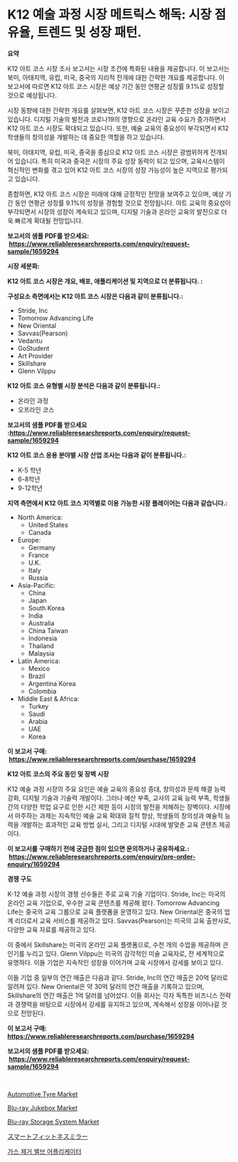 <p><h1>K12 예술 과정 시장 메트릭스 해독: 시장 점유율, 트렌드 및 성장 패턴.</h1></p><p><strong>요약</strong></p>
<p><p>K12 아트 코스 시장 조사 보고서는 시장 조건에 특화된 내용을 제공합니다. 이 보고서는 북미, 아태지역, 유럽, 미국, 중국의 지리적 전개에 대한 간략한 개요를 제공합니다. 이 보고서에 따르면 K12 아트 코스 시장은 예상 기간 동안 연평균 성장률 9.1%로 성장할 것으로 예상됩니다.</p><p>시장 동향에 대한 간략한 개요를 살펴보면, K12 아트 코스 시장은 꾸준한 성장을 보이고 있습니다. 디지털 기술의 발전과 코로나19의 영향으로 온라인 교육 수요가 증가하면서 K12 아트 코스 시장도 확대되고 있습니다. 또한, 예술 교육의 중요성이 부각되면서 K12 학생들의 창의성을 개발하는 데 중요한 역할을 하고 있습니다.</p><p>북미, 아태지역, 유럽, 미국, 중국을 중심으로 K12 아트 코스 시장은 광범위하게 전개되어 있습니다. 특히 미국과 중국은 시장의 주요 성장 동력이 되고 있으며, 교육시스템이 혁신적인 변화를 겪고 있어 K12 아트 코스 시장의 성장 가능성이 높은 지역으로 평가되고 있습니다.</p><p>종합하면, K12 아트 코스 시장은 미래에 대해 긍정적인 전망을 보여주고 있으며, 예상 기간 동안 연평균 성장률 9.1%의 성장을 경험할 것으로 전망됩니다. 아트 교육의 중요성이 부각되면서 시장의 성장이 계속되고 있으며, 디지털 기술과 온라인 교육의 발전으로 더욱 빠르게 확대될 전망입니다.</p></p>
<p><strong>보고서의 샘플 PDF를 받으세요: &nbsp;<a href="https://www.reliableresearchreports.com/enquiry/request-sample/1659294">https://www.reliableresearchreports.com/enquiry/request-sample/1659294</a></strong></p>
<p><strong>시장 세분화:</strong></p>
<p><strong> K12 아트 코스 시장은 개요, 배포, 애플리케이션 및 지역으로 더 분류됩니다. :</strong></p>
<p><strong>구성요소 측면에서는 K12 아트 코스 시장은 다음과 같이 분류됩니다.:</strong></p>
<p><ul><li>Stride, Inc</li><li>Tomorrow Advancing Life</li><li>New Oriental</li><li>Savvas(Pearson)</li><li>Vedantu</li><li>GoStudent</li><li>Art Provider</li><li>Skillshare</li><li>Glenn Vilppu</li></ul></p>
<p><strong> K12 아트 코스 유형별 시장 분석은 다음과 같이 분류됩니다.:</strong></p>
<p><ul><li>온라인 과정</li><li>오프라인 코스</li></ul></p>
<p><strong>보고서의 샘플 PDF를 받으세요 :<a href="https://www.reliableresearchreports.com/enquiry/request-sample/1659294">https://www.reliableresearchreports.com/enquiry/request-sample/1659294</a></strong></p>
<p><strong> K12 아트 코스 응용 분야별 시장 산업 조사는 다음과 같이 분류됩니다.:</strong></p>
<p><ul><li>K-5 학년</li><li>6-8학년</li><li>9-12학년</li></ul></p>
<p><strong>지역 측면에서 K12 아트 코스 지역별로 이용 가능한 시장 플레이어는 다음과 같습니다.:</strong></p>
<p><ul>
    <li>
        North America:
        <ul>
            <li>United States</li>
            <li>Canada</li>
        </ul>
    </li>
    <li>
        Europe:
        <ul>
            <li>Germany</li>
            <li>France</li>
            <li>U.K.</li>
            <li>Italy</li>
            <li>Russia</li>
        </ul>
    </li>
    <li>
        Asia-Pacific:
        <ul>
            <li>China</li>
            <li>Japan</li>
            <li>South Korea</li>
            <li>India</li>
            <li>Australia</li>
            <li>China Taiwan</li>
            <li>Indonesia</li>
            <li>Thailand</li>
            <li>Malaysia</li>
        </ul>
    </li>
    <li>
        Latin America:
        <ul>
            <li>Mexico</li>
            <li>Brazil</li>
            <li>Argentina Korea</li>
            <li>Colombia</li>
        </ul>
    </li>
    <li>
        Middle East & Africa:
        <ul>
            <li>Turkey</li>
            <li>Saudi</li>
            <li>Arabia</li>
            <li>UAE</li>
            <li>Korea</li>
        </ul>
    </li>
    </ul></p>
<p><strong>이 보고서 구매: &nbsp;<a href="https://www.reliableresearchreports.com/purchase/1659294">https://www.reliableresearchreports.com/purchase/1659294</a></strong></p>
<p><strong>K12 아트 코스의 주요 동인 및 장벽 시장</strong></p>
<p><p>K12 예술 과정 시장의 주요 요인은 예술 교육의 중요성 증대, 창의성과 문제 해결 능력 강화, 디지털 기술과 기술력 개발이다. 그러나 예산 부족, 교사의 교육 능력 부족, 학생들간의 다양한 학업 요구로 인한 시간 제한 등이 시장의 발전을 저해하는 장벽이다. 시장에서 마주하는 과제는 지속적인 예술 교육 확대와 질적 향상, 학생들의 창의성과 예술적 능력을 개발하는 효과적인 교육 방법 실시, 그리고 디지털 시대에 발맞춘 교육 콘텐츠 제공이다.</p></p>
<p><strong>이 보고서를 구매하기 전에 궁금한 점이 있으면 문의하거나 공유하세요.: &nbsp;<a href="https://www.reliableresearchreports.com/enquiry/pre-order-enquiry/1659294">https://www.reliableresearchreports.com/enquiry/pre-order-enquiry/1659294</a></strong></p>
<p><strong>경쟁 구도</strong></p>
<p><p>K-12 예술 과정 시장의 경쟁 선수들은 주로 교육 기술 기업이다. Stride, Inc는 미국의 온라인 교육 기업으로, 우수한 교육 콘텐츠를 제공해 왔다. Tomorrow Advancing Life는 중국의 교육 그룹으로 교육 플랫폼을 운영하고 있다. New Oriental은 중국의 업계 리더로서 교육 서비스를 제공하고 있다. Savvas(Pearson)는 미국의 교육 출판사로, 다양한 교육 자료를 제공하고 있다.</p><p>이 중에서 Skillshare는 미국의 온라인 교육 플랫폼으로, 수천 개의 수업을 제공하며 큰 인기를 누리고 있다. Glenn Vilppu는 미국의 감각적인 미술 교육자로, 전 세계적으로 유명하다. 이들 기업은 지속적인 성장을 이어가며 교육 시장에서 강세를 보이고 있다.</p><p>이들 기업 중 일부의 연간 매출은 다음과 같다. Stride, Inc의 연간 매출은 20억 달러로 알려져 있다. New Oriental은 약 30억 달러의 연간 매출을 기록하고 있으며, Skillshare의 연간 매출은 1억 달러를 넘어섰다. 이들 회사는 각자 독특한 비즈니스 전략과 경쟁력을 바탕으로 시장에서 강세를 유지하고 있으며, 계속해서 성장을 이어나갈 것으로 전망된다.</p></p>
<p><strong>이 보고서 구매: &nbsp; <a href="https://www.reliableresearchreports.com/purchase/1659294">https://www.reliableresearchreports.com/purchase/1659294</a></strong></p>
<p><strong>보고서의 샘플 PDF를 받으세요: &nbsp;<a href="https://www.reliableresearchreports.com/enquiry/request-sample/1659294">https://www.reliableresearchreports.com/enquiry/request-sample/1659294</a></strong><strong></strong></p>
<p>&nbsp;</p>
<p><p><a href="https://issuu.com/reportprime-2/docs/automotive-tyre-market-size-2030.pptx">Automotive Tyre Market</a></p><p><a href="https://github.com/prosalinda88/Market-Research-Report-List-3/blob/main/blu-ray-jukebox-market.md">Blu-ray Jukebox Market</a></p><p><a href="https://github.com/globismark/Market-Research-Report-List-2/blob/main/blu-ray-storage-system-market.md">Blu-ray Storage System Market</a></p><p><a href="https://github.com/bevdtkn4419963/Market-Research-Report-List-1/blob/main/106641513668.md">スマートフィットネスミラー</a></p><p><a href="https://github.com/Tristiarton768456/Market-Research-Report-List-1/blob/main/664018512589.md">가스 제거 밸브 어플리케이터</a></p></p>